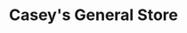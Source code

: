 ---
title: "Casey's General Store"
url: /cedar-falls/caseys-general-store-fountains-way/
shop: convenience
---
